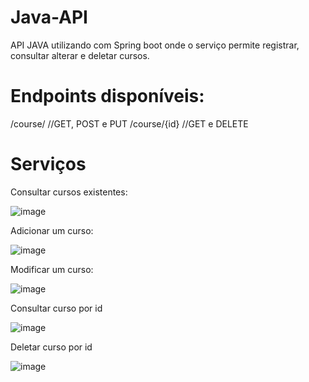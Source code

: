 # Java-API


API JAVA utilizando com Spring boot onde o serviço permite registrar, consultar alterar e deletar cursos.

# Endpoints disponíveis:

/course/  //GET, POST e PUT
/course/{id}  //GET e DELETE

# Serviços

Consultar cursos existentes:

![image](https://user-images.githubusercontent.com/60151948/121388538-f0716880-c921-11eb-8725-d4df3444a619.png)

Adicionar um curso:

![image](https://user-images.githubusercontent.com/60151948/121388734-1c8ce980-c922-11eb-9a63-065645080ea9.png)

Modificar um curso:

![image](https://user-images.githubusercontent.com/60151948/121389002-552cc300-c922-11eb-8932-0368a58e9421.png)

Consultar curso por id

![image](https://user-images.githubusercontent.com/60151948/121389187-87d6bb80-c922-11eb-8976-177decedd521.png)

Deletar curso por id

![image](https://user-images.githubusercontent.com/60151948/121389359-b2c10f80-c922-11eb-8caf-c52644f3edad.png)
